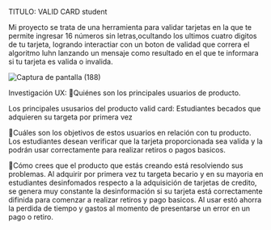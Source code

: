 TITULO: VALID CARD student 

Mi proyecto se trata de una herramienta para validar tarjetas en la que te permite ingresar 16 números sin letras,ocultando los ultimos cuatro digitos de tu tarjeta, logrando interactiar con un boton de validad que correra el algoritmo luhn lanzando un mensaje como resultado  en el que te informara si tu tarjeta es valida o invalida.

![Captura de pantalla (188)](https://user-images.githubusercontent.com/78768677/126928148-34a2266b-a820-4566-860a-caae6130a025.png)



Investigación UX:
🔴Quiénes son los principales usuarios de producto.

Los principales ususarios del producto valid card: Estudiantes becados que adquieren su targeta 
por primera vez 

🔴Cuáles son los objetivos de estos usuarios en relación con tu producto.
Los estudiantes desean verificar que la tarjeta proporcionada sea valida y la podrán usar correctamente
para realizar retiros o pagos basicos. 

🔴Cómo crees que el producto que estás creando está resolviendo sus problemas.
Al adquirir por primera vez tu targeta becario y en su mayoria en estudiantes desinfomados respecto a la adquisición de tarjetas de credito, se genera muy constante la desinformación si su tarjeta está correctamente difinida para comenzar a realizar retiros y pago basicos. Al usar estó ahorra la perdida de tiempo y gastos al momento de presentarse un error en un pago o retiro.







